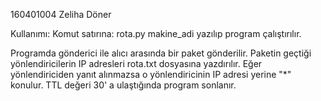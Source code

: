 160401004 Zeliha Döner

Kullanımı:
  Komut satırına:
  rota.py makine_adi yazılıp program çalıştırılır.

Programda gönderici ile alıcı arasında bir paket gönderilir. Paketin geçtiği yönlendiricilerin IP adresleri rota.txt dosyasına yazdırılır. Eğer yönlendiriciden yanıt alınmazsa o yönlendiricinin IP adresi yerine "*" konulur. TTL değeri 30' a ulaştığında program sonlanır.
